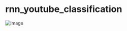# rnn_youtube_classification
![image](https://github.com/jinhoheoo/RNN_Youtube_classfication_project/assets/153490852/0630fd0e-ede1-4d4a-a297-91e860aef4d1)
